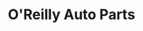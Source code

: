 ---
title: "O'Reilly Auto Parts"
url: /killeen/oreilly-auto-parts-east-stan-schlueter-loop/
shop: Autoteile
---